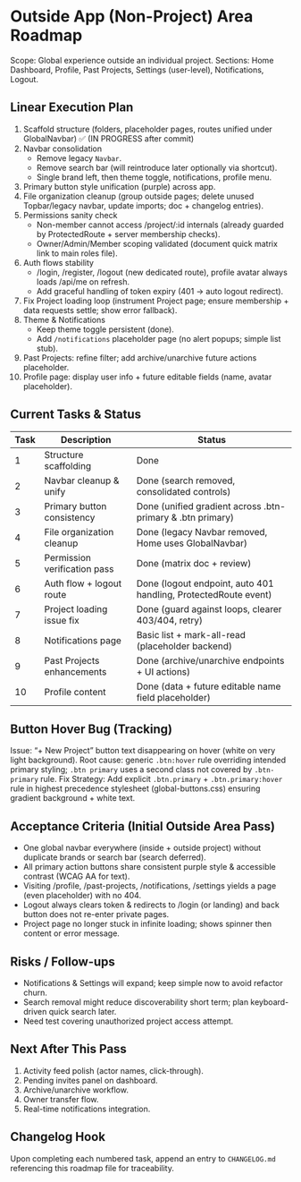 # Outside App (Non-Project) Area Roadmap

Scope: Global experience outside an individual project. Sections: Home Dashboard, Profile, Past Projects, Settings (user-level), Notifications, Logout.

## Linear Execution Plan
1. Scaffold structure (folders, placeholder pages, routes unified under GlobalNavbar) ✅ (IN PROGRESS after commit)
2. Navbar consolidation
   - Remove legacy `Navbar`.
   - Remove search bar (will reintroduce later optionally via shortcut).
   - Single brand left, then theme toggle, notifications, profile menu.
3. Primary button style unification (purple) across app.
4. File organization cleanup (group outside pages; delete unused Topbar/legacy navbar, update imports; doc + changelog entries).
5. Permissions sanity check
   - Non-member cannot access /project/:id internals (already guarded by ProtectedRoute + server membership checks).
   - Owner/Admin/Member scoping validated (document quick matrix link to main roles file).
6. Auth flows stability
   - /login, /register, /logout (new dedicated route), profile avatar always loads /api/me on refresh.
   - Add graceful handling of token expiry (401 → auto logout redirect).
7. Fix Project loading loop (instrument Project page; ensure membership + data requests settle; show error fallback).
8. Theme & Notifications
   - Keep theme toggle persistent (done).
   - Add `/notifications` placeholder page (no alert popups; simple list stub).
9. Past Projects: refine filter; add archive/unarchive future actions placeholder.
10. Profile page: display user info + future editable fields (name, avatar placeholder).

## Current Tasks & Status
| Task | Description | Status |
|------|-------------|--------|
| 1 | Structure scaffolding | Done |
| 2 | Navbar cleanup & unify | Done (search removed, consolidated controls) |
| 3 | Primary button consistency | Done (unified gradient across .btn-primary & .btn primary) |
| 4 | File organization cleanup | Done (legacy Navbar removed, Home uses GlobalNavbar) |
| 5 | Permission verification pass | Done (matrix doc + review) |
| 6 | Auth flow + logout route | Done (logout endpoint, auto 401 handling, ProtectedRoute event) |
| 7 | Project loading issue fix | Done (guard against loops, clearer 403/404, retry) |
| 8 | Notifications page | Basic list + mark-all-read (placeholder backend) |
| 9 | Past Projects enhancements | Done (archive/unarchive endpoints + UI actions) |
| 10 | Profile content | Done (data + future editable name field placeholder) |

## Button Hover Bug (Tracking)
Issue: “+ New Project” button text disappearing on hover (white on very light background). Root cause: generic `.btn:hover` rule overriding intended primary styling; `.btn primary` uses a second class not covered by `.btn-primary` rule.
Fix Strategy: Add explicit `.btn.primary` + `.btn.primary:hover` rule in highest precedence stylesheet (global-buttons.css) ensuring gradient background + white text.

## Acceptance Criteria (Initial Outside Area Pass)
- One global navbar everywhere (inside + outside project) without duplicate brands or search bar (search deferred).
- All primary action buttons share consistent purple style & accessible contrast (WCAG AA for text).
- Visiting /profile, /past-projects, /notifications, /settings yields a page (even placeholder) with no 404.
- Logout always clears token & redirects to /login (or landing) and back button does not re-enter private pages.
- Project page no longer stuck in infinite loading; shows spinner then content or error message.

## Risks / Follow-ups
- Notifications & Settings will expand; keep simple now to avoid refactor churn.
- Search removal might reduce discoverability short term; plan keyboard-driven quick search later.
- Need test covering unauthorized project access attempt.

## Next After This Pass
1. Activity feed polish (actor names, click-through).
2. Pending invites panel on dashboard.
3. Archive/unarchive workflow.
4. Owner transfer flow.
5. Real-time notifications integration.

## Changelog Hook
Upon completing each numbered task, append an entry to `CHANGELOG.md` referencing this roadmap file for traceability.
